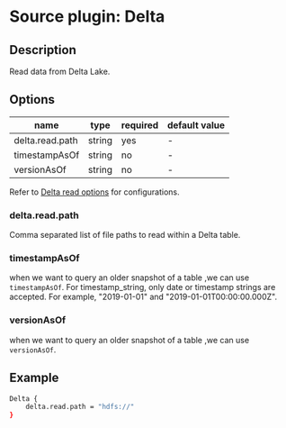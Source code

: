 # Source plugin: Delta

## Description

Read data from Delta Lake.

## Options

| name           | type   | required | default value |
| -------------- | ------ | -------- | ------------- |
| delta.read.path | string | yes      | -             |
| timestampAsOf | string | no      | -             |
| versionAsOf | string | no     | -             |

Refer to [Delta read options](https://docs.delta.io/0.6.0/delta-batch.html#read-a-table) for configurations.

### delta.read.path

Comma separated list of file paths to read within a Delta table.
### timestampAsOf
when we want to query an older snapshot of a table ,we can use `timestampAsOf`.
For timestamp_string, only date or timestamp strings are accepted. For example, "2019-01-01" and "2019-01-01T00:00:00.000Z".

### versionAsOf
when we want to query an older snapshot of a table ,we can use `versionAsOf`.

## Example

```bash
Delta {
    delta.read.path = "hdfs://"
}
```


